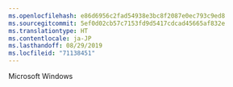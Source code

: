 ```yaml
---
ms.openlocfilehash: e86d6956c2fad54938e3bc8f2087e0ec793c9ed8
ms.sourcegitcommit: 5ef0d02cb57c7153fd9d5417cdcad45665af832e
ms.translationtype: HT
ms.contentlocale: ja-JP
ms.lasthandoff: 08/29/2019
ms.locfileid: "71138451"
---
```

Microsoft Windows